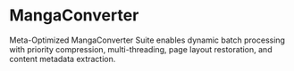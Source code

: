 # MangaConverter
Meta-Optimized MangaConverter Suite enables dynamic batch processing with priority compression, multi-threading, page layout restoration, and content metadata extraction.
